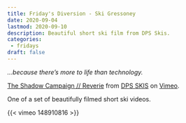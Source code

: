 ```yaml
---
title: Friday's Diversion - Ski Gressoney
date: 2020-09-04
lastmod: 2020-09-10
description: Beautiful short ski film from DPS Skis.
categories:
 - fridays
draft: false
---
```


_...because there’s more to life than technology._

[The Shadow Campaign // Reverie](https://vimeo.com/148910816) from [DPS SKIS](https://vimeo.com/dpsskis) on
[Vimeo](https://vimeo.com).

One of a set of beautifully filmed short ski videos.

{{< vimeo  148910816 >}}


